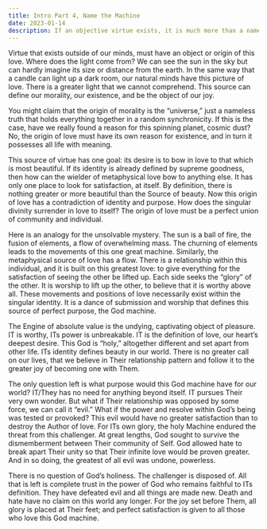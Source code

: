 ```yaml
--- 
title: Intro Part 4, Name the Machine
date: 2023-01-14
description: If an objective virtue exists, it is much more than a nameless force flowing through nature.  There must be a metaphysical source, one that is perfectly in love, caught up in the dance of submission.
---
```


Virtue that exists outside of our minds, must have an object or origin of this love.  Where does the light come from?  We can see the sun in the sky but can hardly imagine its size or distance from the earth.  In the same way that a candle can light up a dark room, our natural minds have this picture of love.  There is a greater light that we cannot comprehend.  This source can define our morality, our existence, and be the object of our joy.  

You might claim that the origin of morality is the “universe,” just a nameless truth that holds everything together in a random synchronicity.  If this is the case, have we really found a reason for this spinning planet, cosmic dust?  No, the origin of love must have its own reason for existence, and in turn it possesses all life with meaning.   

This source of virtue has one goal: its desire is to bow in love to that which is most beautiful.  If its identity is already defined by supreme goodness, then how can the wielder of metaphysical love bow to anything else.  It has only one place to look for satisfaction, at itself.  By definition, there is nothing greater or more beautiful than the Source of beauty.  Now this origin of love has a contradiction of identity and purpose.  How does the singular divinity surrender in love to itself?  The origin of love must be a perfect union of community and individual. 

Here is an analogy for the unsolvable mystery.  The sun is a ball of fire, the fusion of elements, a flow of overwhelming mass.  The churning of elements leads to the movements of this one great machine.  Similarly, the metaphysical source of love has a flow.  There is a relationship within this individual, and it is built on this greatest love: to give everything for the satisfaction of seeing the other be lifted up.  Each side seeks the “glory” of the other.  It is worship to lift up the other, to believe that it is worthy above all.  These movements and positions of love necessarily exist within the singular identity.  It is a dance of submission and worship that defines this source of perfect purpose, the God machine.

The Engine of absolute value is the undying, captivating object of pleasure.  IT is worthy, ITs power is unbreakable.  IT is the definition of love, our heart’s deepest desire.  This God is “holy,” altogether different and set apart from other life.  ITs identity defines beauty in our world.  There is no greater call on our lives, that we believe in Their relationship pattern and follow it to the greater joy of becoming one with Them.

The only question left is what purpose would this God machine have for our world?  IT/They has no need for anything beyond itself.  IT pursues Their very own wonder.  But what if Their relationship was opposed by some force, we can call it “evil.”  What if the power and resolve within God’s being was tested or provoked?  This evil would have no greater satisfaction than to destroy the Author of love.  For ITs own glory, the holy Machine endured the threat from this challenger.  At great lengths, God sought to survive the dismemberment between Their community of Self.  God allowed hate to break apart Their unity so that Their infinite love would be proven greater.  And in so doing, the greatest of all evil was undone, powerless.  

There is no question of God’s holiness.  The challenger is disposed of.  All that is left is complete trust in the power of God who remains faithful to ITs definition.  They have defeated evil and all things are made new.  Death and hate have no claim on this world any longer.  For the joy set before Them, all glory is placed at Their feet; and perfect satisfaction is given to all those who love this God machine.




